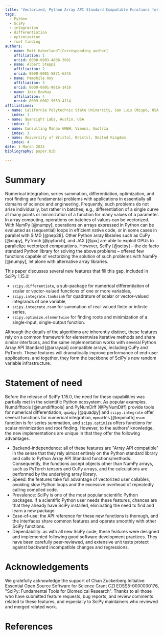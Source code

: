 ```yaml
---
title: 'Vectorized, Python Array API Standard Compatible Functions for Quadrature, Series Summmation, Differentiation, Optimization, and Root Finding in SciPy'
tags:
  - Python
  - SciPy
  - integration
  - differentiation
  - optimization
  - root finding
authors:
  - name: Matt Haberland^[Corresponding author]
    affiliation: 1
    orcid: 0000-0003-4806-3601
  - name: Albert Steppi
    affiliation: 2
    orcid: 0000-0001-5871-6245
  - name: Pamphile Roy
    affiliation: 3
    orcid: 0000-0001-9816-1416
  - name: Jake Bowhay
    affiliation: 4
    orcid: 0009-0002-9559-4114
affiliations:
 - name: California Polytechnic State University, San Luis Obispo, USA
   index: 1
 - name: Quansight Labs, Austin, USA
   index: 2
 - name: Consulting Manao GMBH, Vienna, Austria
   index: 3
 - name: University of Bristol, Bristol, United Kingdom
   index: 4
date: 1 March 2025
bibliography: paper.bib

---
```


# Summary

Numerical integration, series summation, differentiation, optimization, and root finding are fundamental problems with applications in essentially all domains of science and engineering. Frequently, such problems do not arise individually, but rather in batches; e.g., differentiation of a single curve at many points or minimization of a function for many values of a parameter. In array computing, operations on batches of values can be vectorized. With NumPy [@numpy], operations on arrays expressed in Python can be evaluated as (sequential) loops in efficient native code, or in some cases in parallel with SIMD [@nep38]. Other Python array libraries such as CuPy [@cupy], PyTorch [@pytorch], and JAX [@jax] are able to exploit GPUs to parallelize vectorized computations. However, SciPy [@scipy] – the de facto standard Python library for solving the above problems – offered few functions capable of vectorizing the solution of such problems with NumPy [@numpy], let alone with alternative array libraries.

This paper discusses several new features that fill this gap, included in SciPy 1.15.0:

- `scipy.differentiate`, a sub-package for numerical differentiation of scalar or vector-valued functions of one or more variables,
- `scipy.integrate.tanhsinh` for quadrature of scalar or vector-valued integrands of one variable,
- `scipy.integrate.nsum` for summation of real-valued finite or infinite series,
- `scipy.optimize.elementwise` for finding roots and minimization of a single-input, single-output function.

Although the details of the algorithms are inherently distinct, these features rely on a common framework for elementwise iterative methods and share similar interfaces, and the same implementation works with several Python Array API Standard [@arrayapi] compatible arrays, including CuPy and PyTorch. These features will dramatically improve performance of end-user applications, and together, they form the backbone of SciPy's new random variable infrastructure.

# Statement of need

Before the release of SciPy 1.15.0, the need for these capabilities was partially met in the scientific Python ecosystem. As popular examples, Numdifftools [@numdifftools] and PyNumDiff [@PyNumDiff] provide tools for numerical differentiation, `quadpy` [@quadpy] and `scipy.integrate` offer several functions for numerical integration, `mpmath`'s [@mpmath] `nsum` function is for series summation, and `scipy.optimize` offers functions for scalar minimization and root finding. However, to the authors' knowledge, the new implementations are unique in that they offer the following advantages.

- Backend-independence: all of these features are "Array API compatible" in the sense that they rely almost entirely on the Python standard library and calls to Python Array API Standard functions/methods. Consequently, the functions accept objects other than NumPy arrays, such as PyTorch tensors and CuPy arrays, and the calculations are performed by the underlying array library.
- Speed: the features take full advantage of vectorized user callables, avoiding slow Python loops and the excessive overhead of repeatedly calling compiled code. 
- Prevalence: SciPy is one of the most popular scientific Python packages. If a scientific Python user needs these features, chances are that they already have SciPy installed, eliminating the need to find and learn a new package.
- Ease-of-use: the API reference for these new functions is thorough, and the interfaces share common features and operate smoothly with other SciPy functions.
- Dependability: as with all new SciPy code, these features were designed and implemented following good software development practices. They have been carefully peer-reviewed, and extensive unit tests protect against backward incompatible changes and regressions.

# Acknowledgements

We gratefully acknowledge the support of Chan Zuckerberg Initiative Essential
Open Source Software for Science Grant CZI EOSS5-0000000176, "SciPy: Fundamental Tools for Biomedical Research". Thanks to all those who have submitted feature requests, bug reports, and review comments related to these features, and especially to SciPy maintainers who reviewed and merged related work.

# References